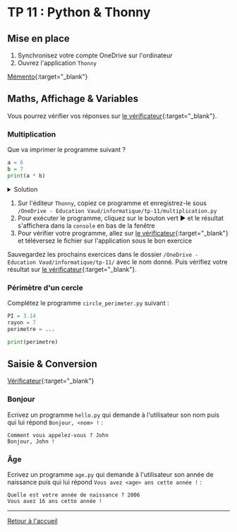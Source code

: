 # TP 11 : Python & Thonny

## Mise en place

1. Synchronisez votre compte OneDrive sur l'ordinateur
2. Ouvrez l'application `Thonny`

[Mémento](https://perso.limsi.fr/pointal/_media/python:cours:mementopython3.pdf){:target="_blank"}

## Maths, Affichage & Variables

Vous pourrez vérifier vos réponses sur [le vérificateur](https://gymnase-checker.onrender.com/?exercises=multiplication,circle_perimeter){:target="_blank"}. 

### Multiplication

Que va imprimer le programme suivant ?

```python
a = 6
b = 7
print(a * b)
```

<details><summary markdown="span">Solution</summary>

```bash
42
```

</details>

1. Sur l'éditeur `Thonny`, copiez ce programme et enregistrez-le sous `/OneDrive - Education Vaud/informatique/tp-11/multiplication.py`
2. Pour exécuter le programme, cliquez sur le bouton vert ▶ et le résultat s'affichera dans la `console` en bas de la fenêtre
3. Pour vérifier votre programme, allez sur [le vérificateur](https://gymnase-checker.onrender.com/?exercises=multiplication,circle_perimeter){:target="_blank"} et téléversez le fichier sur l'application sous le bon exercice

Sauvegardez les prochains exercices dans le dossier `/OneDrive - Education Vaud/informatique/tp-11/` avec le nom donné. 
Puis vérifiez votre résultat sur [le vérificateur](https://gymnase-checker.onrender.com/?exercises=multiplication,circle_perimeter){:target="_blank"}. 

### Périmètre d'un cercle

Complétez le programme `circle_perimeter.py` suivant :

```python
PI = 3.14
rayon = 7
perimetre = ...

print(perimetre)
```

## Saisie & Conversion

[Vérificateur](https://gymnase-checker.onrender.com/?exercises=hello,age){:target="_blank"}

### Bonjour

Ecrivez un programme `hello.py` qui demande à l'utilisateur son nom puis qui lui répond `Bonjour, <nom> !` :

```
Comment vous appelez-vous ? John
Bonjour, John !
```

### Âge

Ecrivez un programme `age.py` qui demande à l'utilisateur son année de naissance puis qui lui répond `Vous avez <age> ans cette année !` :

```
Quelle est votre année de naissance ? 2006
Vous avez 16 ans cette année !
```

---

[Retour à l'accueil](../README.md)
